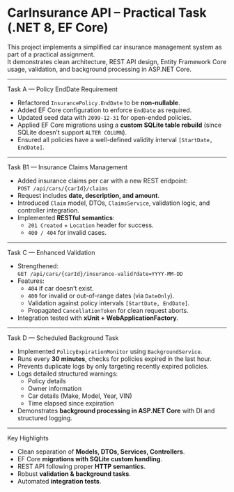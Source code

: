 # CarInsurance API – Practical Task (.NET 8, EF Core)

This project implements a simplified car insurance management system as part of a practical assignment.  
It demonstrates clean architecture, REST API design, Entity Framework Core usage, validation, and background processing in ASP.NET Core.  

---

Task A — Policy EndDate Requirement
- Refactored `InsurancePolicy.EndDate` to be **non-nullable**.  
- Added EF Core configuration to enforce `EndDate` as required.  
- Updated seed data with `2099-12-31` for open-ended policies.  
- Applied EF Core migrations using a **custom SQLite table rebuild** (since SQLite doesn’t support `ALTER COLUMN`).  
- Ensured all policies have a well-defined validity interval `[StartDate, EndDate]`.  

---

Task B1 — Insurance Claims Management
- Added insurance claims per car with a new REST endpoint:  
  `POST /api/cars/{carId}/claims`  
- Request includes **date, description, and amount**.  
- Introduced `Claim` model, DTOs, `ClaimsService`, validation logic, and controller integration.  
- Implemented **RESTful semantics**:  
  - `201 Created` + `Location` header for success.  
  - `400 / 404` for invalid cases.  

---

Task C — Enhanced Validation
- Strengthened:  
  `GET /api/cars/{carId}/insurance-valid?date=YYYY-MM-DD`  
- Features:  
  - `404` if car doesn’t exist.  
  - `400` for invalid or out-of-range dates (via `DateOnly`).  
  - Validation against policy intervals `[StartDate, EndDate]`.  
  - Propagated `CancellationToken` for clean request aborts.  
- Integration tested with **xUnit + WebApplicationFactory**.  

---

Task D — Scheduled Background Task
- Implemented `PolicyExpirationMonitor` using `BackgroundService`.  
- Runs every **30 minutes**, checks for policies expired in the last hour.  
- Prevents duplicate logs by only targeting recently expired policies.  
- Logs detailed structured warnings:  
  - Policy details  
  - Owner information  
  - Car details (Make, Model, Year, VIN)  
  - Time elapsed since expiration  
- Demonstrates **background processing in ASP.NET Core** with DI and structured logging.  

---

Key Highlights
- Clean separation of **Models, DTOs, Services, Controllers**.  
- EF Core **migrations with SQLite custom handling**.  
- REST API following proper **HTTP semantics**.  
- Robust **validation & background tasks**.  
- Automated **integration tests**.  
